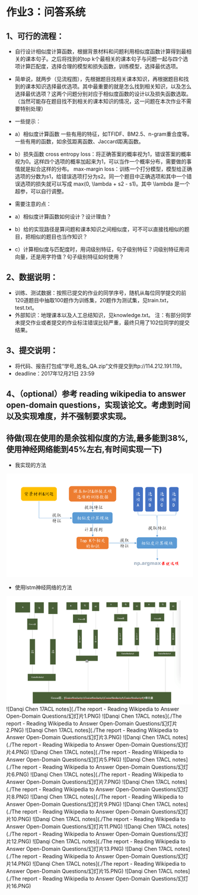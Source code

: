 # 作业3：问答系统

##  1、可行的流程：

  * 自行设计相似度计算函数，根据背景材料和问题利用相似度函数计算得到最相关的课本句子。之后将找到的top k个最相关的课本句子与问题一起与四个选项计算匹配度，选择合理的模型和损失函数，训练模型，选择最优选项。

  * 简单说，就两步（见流程图），先根据题目找相关课本知识，再根据题目和找到的课本知识选择最优选项。其中最重要的就是怎么找到相关知识，以及怎么选择最优选项？这两个问题分别对应于相似度函数的设计以及损失函数选取。（当然可能存在题目找不到相关的课本知识的情况，这一问题在本次作业不需要特别处理）

  * 一些提示：
  * a）相似度计算函数
    一些有用的特征，如TFIDF、BM2.5、n-gram重合度等。
          一些有用的函数，如余弦距离函数、Jaccard距离函数。
  * b）损失函数
    cross entropy loss：将正确答案的概率视为1，错误答案的概率视为0。这样四个选项的概率加起来为1，可以当作一个概率分布，需要做的事情就是拟合这样的分布。
    max-margin loss：训练一个打分模型，模型给正确选项的分数为s1，给错误选项打分为s2。同一个题目中正确选项和其中一个错误选项的损失就可以写成 max(0, \lambda + s2 - s1)。其中 \lambda 是一个超参，可以自行调整。

  * 需要注意的点：
  * a）相似度计算函数如何设计？设计理由？
  * b）给的实现路径是算问题和课本知识之间相似度，可不可以直接找相似的题目，把相似的题目也当作知识？
  * c）计算相似度与匹配度时，用词级别特征，句子级别特征？词级别特征用词向量，还是用字符值？句子级别特征如何使用？


##  2、数据说明：
  * 训练、测试数据：按照已提交的作业的同学序号，随机从每位同学提交的前120道题目中抽取100题作为训练集，20题作为测试集，见train.txt，test.txt。
  * 外部知识：地理课本以及人工总结知识，见knowledge.txt。
      注：有部分同学未提交作业或者提交的作业标注错误比较严重，最终只用了102位同学的提交结果。


##  3、提交说明：
  * 将代码、报告打包成“学号_姓名_QA.zip”文件提交到ftp://114.212.191.119。
  * deadline：2017年12月21日 23:59


##  4、（optional）参考 reading wikipedia to answer open-domain questions，实现该论文。考虑到时间以及实现难度，并不强制要求实现。


## 待做(现在使用的是余弦相似度的方法,最多能到38%,使用神经网络能到45%左右,有时间实现一下)

*  我实现的方法

![初步想法](QA_sim.png)

*  使用lstm神经网络的方法

![使用lstm等神经网络的方法](QA_NN.png)
![Danqi Chen 17ACL notes](./The report - Reading Wikipedia to Answer Open-Domain Questions/幻灯片1.PNG)
![Danqi Chen 17ACL notes](./The report - Reading Wikipedia to Answer Open-Domain Questions/幻灯片2.PNG)
![Danqi Chen 17ACL notes](./The report - Reading Wikipedia to Answer Open-Domain Questions/幻灯片3.PNG)
![Danqi Chen 17ACL notes](./The report - Reading Wikipedia to Answer Open-Domain Questions/幻灯片4.PNG)
![Danqi Chen 17ACL notes](./The report - Reading Wikipedia to Answer Open-Domain Questions/幻灯片5.PNG)
![Danqi Chen 17ACL notes](./The report - Reading Wikipedia to Answer Open-Domain Questions/幻灯片6.PNG)
![Danqi Chen 17ACL notes](./The report - Reading Wikipedia to Answer Open-Domain Questions/幻灯片7.PNG)
![Danqi Chen 17ACL notes](./The report - Reading Wikipedia to Answer Open-Domain Questions/幻灯片8.PNG)
![Danqi Chen 17ACL notes](./The report - Reading Wikipedia to Answer Open-Domain Questions/幻灯片9.PNG)
![Danqi Chen 17ACL notes](./The report - Reading Wikipedia to Answer Open-Domain Questions/幻灯片10.PNG)
![Danqi Chen 17ACL notes](./The report - Reading Wikipedia to Answer Open-Domain Questions/幻灯片11.PNG)
![Danqi Chen 17ACL notes](./The report - Reading Wikipedia to Answer Open-Domain Questions/幻灯片12.PNG)
![Danqi Chen 17ACL notes](./The report - Reading Wikipedia to Answer Open-Domain Questions/幻灯片13.PNG)
![Danqi Chen 17ACL notes](./The report - Reading Wikipedia to Answer Open-Domain Questions/幻灯片14.PNG)
![Danqi Chen 17ACL notes](./The report - Reading Wikipedia to Answer Open-Domain Questions/幻灯片15.PNG)
![Danqi Chen 17ACL notes](./The report - Reading Wikipedia to Answer Open-Domain Questions/幻灯片16.PNG)

